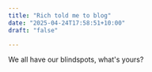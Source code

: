 ```yaml
---
title: "Rich told me to blog"
date: "2025-04-24T17:58:51+10:00"
draft: "false"

---
```


We all have our blindspots, what's yours?

